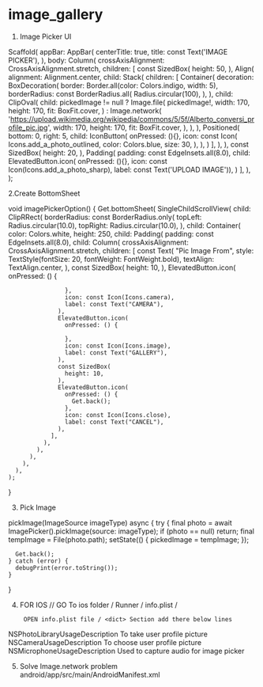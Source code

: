 # image_gallery

1. Image Picker UI 

Scaffold(
      appBar: AppBar(
        centerTitle: true,
        title: const Text('IMAGE PICKER'),
      ),
      body: Column(
        crossAxisAlignment: CrossAxisAlignment.stretch,
        children: [
          const SizedBox(
            height: 50,
          ),
          Align(
            alignment: Alignment.center,
            child: Stack(
              children: [
                Container(
                  decoration: BoxDecoration(
                    border: Border.all(color: Colors.indigo, width: 5),
                    borderRadius: const BorderRadius.all(
                      Radius.circular(100),
                    ),
                  ),
                  child: ClipOval(
                    child: pickedImage != null
                        ? Image.file(
                            pickedImage!,
                            width: 170,
                            height: 170,
                            fit: BoxFit.cover,
                          )
                        : Image.network(
                            'https://upload.wikimedia.org/wikipedia/commons/5/5f/Alberto_conversi_profile_pic.jpg',
                            width: 170,
                            height: 170,
                            fit: BoxFit.cover,
                          ),
                  ),
                ),
                Positioned(
                  bottom: 0,
                  right: 5,
                  child: IconButton(
                    onPressed: (){},
                    icon: const Icon(
                      Icons.add_a_photo_outlined,
                      color: Colors.blue,
                      size: 30,
                    ),
                  ),
                )
              ],
            ),
          ),
          const SizedBox(
            height: 20,
          ),
          Padding(
            padding: const EdgeInsets.all(8.0),
            child: ElevatedButton.icon(
                onPressed: (){},
                icon: const Icon(Icons.add_a_photo_sharp),
                label: const Text('UPLOAD IMAGE')),
          )
        ],
      ),
    );



2.Create BottomSheet

void imagePickerOption() {
    Get.bottomSheet(
      SingleChildScrollView(
        child: ClipRRect(
          borderRadius: const BorderRadius.only(
            topLeft: Radius.circular(10.0),
            topRight: Radius.circular(10.0),
          ),
          child: Container(
            color: Colors.white,
            height: 250,
            child: Padding(
              padding: const EdgeInsets.all(8.0),
              child: Column(
                crossAxisAlignment: CrossAxisAlignment.stretch,
                children: [
                  const Text(
                    "Pic Image From",
                    style: TextStyle(fontSize: 20, fontWeight: FontWeight.bold),
                    textAlign: TextAlign.center,
                  ),
                  const SizedBox(
                    height: 10,
                  ),
                  ElevatedButton.icon(
                    onPressed: () {
                    
                    },
                    icon: const Icon(Icons.camera),
                    label: const Text("CAMERA"),
                  ),
                  ElevatedButton.icon(
                    onPressed: () {
                    
                    },
                    icon: const Icon(Icons.image),
                    label: const Text("GALLERY"),
                  ),
                  const SizedBox(
                    height: 10,
                  ),
                  ElevatedButton.icon(
                    onPressed: () {
                      Get.back();
                    },
                    icon: const Icon(Icons.close),
                    label: const Text("CANCEL"),
                  ),
                ],
              ),
            ),
          ),
        ),
      ),
    );
  }


3. Pick Image 

pickImage(ImageSource imageType) async {
    try {
      final photo = await ImagePicker().pickImage(source: imageType);
      if (photo == null) return;
      final tempImage = File(photo.path);
      setState(() {
        pickedImage = tempImage;
      });

      Get.back();
    } catch (error) {
      debugPrint(error.toString());
    }
  }


4. FOR IOS // GO To ios folder / Runner / info.plist /

		OPEN info.plist file / <dict> Section add there below lines

  <key>NSPhotoLibraryUsageDescription</key>
  <string>To take user profile picture</string>
  <key>NSCameraUsageDescription</key>
  <string>To choose user profile picture</string>
  <key>NSMicrophoneUsageDescription</key>
  <string>Used to capture audio for image picker</string>

5. Solve Image.network problem  android/app/src/main/AndroidManifest.xml

<uses-permission android:name="android.permission.INTERNET" />
